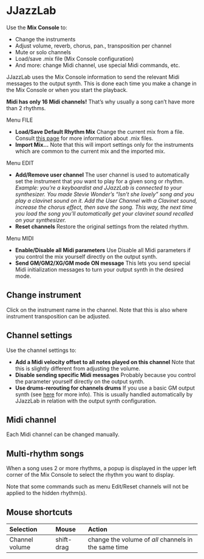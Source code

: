 # JJazzLab

Use the **Mix Console** to:

* Change the instruments
* Adjust volume, reverb, chorus, pan., transposition per channel
* Mute or solo channels
* Load/save .mix file \(Mix Console configuration\)
* And more: change Midi channel, use special Midi commands, etc.

JJazzLab uses the Mix Console information to send the relevant Midi messages to the output synth. This is done each time you make a change in the Mix Console or when you start the playback.

**Midi has only 16 Midi channels!** That’s why usually a song can’t have more than 2 rhythms.

Menu FILE

* **Load/Save Default Rhythm Mix**  Change the current mix from a file. Consult [this page](https://www.jjazzlab.com/en/doc/song-and-mix-files) for more information about .mix files.
* **Import Mix…**  Note that this will import settings only for the instruments which are common to the current mix and the imported mix.

Menu EDIT

* **Add/Remove user channel**  The user channel is used to automatically set the instrument that _you_ want to play for a given song or rhythm.  _Example: you’re a keyboardist and JJazzLab is connected to your synthesizer. You made Stevie Wonder’s “Isn’t she lovely” song and you play a clavinet sound on it. Add the User Channel with a Clavinet sound, increase the chorus effect, then save the song. This way, the next time you load the song you’ll automatically get your clavinet sound recalled on your synthesizer._
* **Reset channels**  Restore the original settings from the related rhythm.

Menu MIDI

* **Enable/Disable all Midi parameters**  Use Disable all Midi parameters if you control the mix yourself directly on the output synth.
* **Send GM/GM2/XG/GM mode ON message**  This lets you send special Midi initialization messages to turn your output synth in the desired mode.

## Change instrument <a id="change-instrument"></a>

Click on the instrument name in the channel. Note that this is also where instrument transposition can be adjusted.

## Channel settings <a id="channel-settings"></a>

Use the channel settings to:

* **Add a Midi velocity offset to all notes played on this channel**  Note that this is slightly different from adjusting the volume.
* **Disable sending specific Midi messages**  Probably because you control the parameter yourself directly on the output synth.
* **Use drums-rerouting for channels drums**  If you use a basic GM output synth \(see [here](https://www.jjazzlab.com/en/doc/midi-configuration#GM-drums-issue) for more info\). This is usually handled automatically by JJazzLab in relation with the output synth configuration.

## Midi channel <a id="midi-channel"></a>

Each Midi channel can be changed manually.

## Multi-rhythm songs <a id="multi-rhythm-songs"></a>

When a song uses 2 or more rhythms, a popup is displayed in the upper left corner of the Mix Console to select the rhythm you want to display.

Note that some commands such as menu Edit/Reset channels will not be applied to the hidden rhythm\(s\).

## Mouse shortcuts <a id="mouse-shortcuts"></a>

| Selection | Mouse | Action |
| :--- | :--- | :--- |
| Channel volume        | shift-drag        | change the volume of _all_ channels in the same time |

